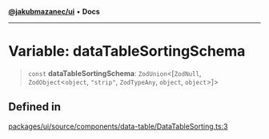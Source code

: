 [**@jakubmazanec/ui**](../README.md) • **Docs**

---

# Variable: dataTableSortingSchema

> `const` **dataTableSortingSchema**: `ZodUnion`\<[`ZodNull`, `ZodObject`\<`object`, `"strip"`,
> `ZodTypeAny`, `object`, `object`\>]\>

## Defined in

[packages/ui/source/components/data-table/DataTableSorting.ts:3](https://github.com/jakubmazanec/tools/blob/3137813ef46c72d3c081751f960a2aa2c61ad567/packages/ui/source/components/data-table/DataTableSorting.ts#L3)

